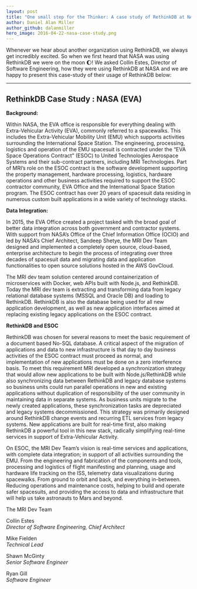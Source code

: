 ```yaml
---
layout: post
title: "One small step for the Thinker: A case study of RethinkDB at NASA"
author: Daniel Alan Miller
author_github: dalanmiller
hero_image: 2016-04-22-nasa-case-study.png
---
```


Whenever we hear about another organization using RethinkDB, we always get
incredibly excited. So when we first heard that NASA was using RethinkDB we were
on the moon 🌔! We asked Collin Estes, Director of Software Engineering, how they
were using RethinkDB at NASA and we are happy to present this case-study of
their usage of RethinkDB below:

---

## RethinkDB Case Study :  NASA (EVA)

**Background:**

Within NASA, the EVA office is responsible for everything dealing with Extra-Vehicular Activity (EVA), commonly referred to a spacewalks.  This includes the Extra-Vehicular Mobility Unit (EMU) which supports activities surrounding the International Space Station. The engineering, processing, logistics and operation of the EMU spacesuit is contracted under the “EVA Space Operations Contract” (ESOC) to United Technologies Aerospace Systems and their sub-contract partners, including MRI Technologies.  Part of MRI’s role on the ESOC contract is the software development supporting the property management, hardware processing, logistics, hardware operations and other business activities required to support the ESOC contractor community, EVA Office and the International Space Station program.  The ESOC contract has over 20 years of spacesuit data residing in numerous custom built applications in a wide variety of technology stacks.


**Data Integration:**

In 2015, the EVA Office created a project tasked with the broad goal of better data integration across both government and contractor systems.  With support from NASA’s Office of the Chief Information Office (OCIO) and led by NASA’s Chief Architect, Sandeep Shetye, the MRI Dev Team designed and implemented a completely open source, cloud-based, enterprise architecture to begin the process of integrating over three decades of spacesuit data and migrating data and application functionalities to open source solutions hosted in the  AWS GovCloud.  

The MRI dev team solution centered around containerization of microservices with Docker, web APIs built with Node.js, and RethinkDB.  Today the MRI dev team is extracting and transforming data from legacy relational database systems (MSSQL and Oracle DB) and loading to RethinkDB.  RethinkDB is also the database being used for all new application development, as well as new application interfaces aimed at replacing existing legacy applications on the ESOC contract.  

**RethinkDB and ESOC**

RethinkDB was chosen for several reasons to meet the basic requirement of a document based No-SQL database.  A critical aspect of the migration of applications and data to new infrastructure is that day to day business activities of the ESOC contract must proceed as normal, and implementation of new applications must be done on a zero interference basis.  To meet this requirement MRI developed a synchronization strategy that would allow new applications to be built with Node.js/RethinkDB while also synchronizing data between RethinkDB and legacy database systems so business units could run parallel operations in new and existing applications without duplication of responsibility of the user community in maintaining data in separate systems.  As business units migrate to the newly created applications, these synchronization tasks are depreciated and legacy systems decommissioned.  This strategy was primarily designed around RethinkDB change events and recurring ETL services from legacy systems.  New applications are built for real-time first, also making RethinkDB a powerful tool in this new stack, radically simplifying real-time services in support of Extra-Vehicular Activity.

On ESOC, the MRI Dev Team’s vision is real-time services and applications, with complete data integration; in support of all activities surrounding the EMU. From the engineering and fabrication of the components and tools, processing and logistics of flight manifesting and planning, usage and hardware life tracking on the ISS, telemetry data visualizations during spacewalks. From ground to orbit and back, and everything in-between.  Reducing operations and maintenance costs, helping to build and operate safer spacesuits, and providing the access to data and infrastructure that will help us take astronauts to Mars and beyond.

The MRI Dev Team

Collin Estes<br>
*Director of Software Engineering, Chief Architect*

Mike Fielden<br>
*Technical Lead*

Shawn McGinty<br>
*Senior Software Engineer*

Ryan Gill<br>
*Software Engineer*
